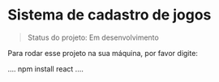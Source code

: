 <h1>Sistema de cadastro de jogos</h1>

> Status do projeto: Em desenvolvimento

Para rodar esse projeto na sua máquina, por favor digite:

....
npm install react
....
